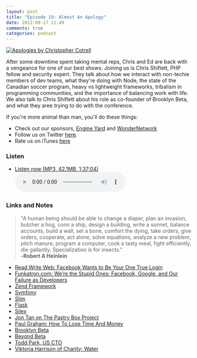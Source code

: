 ```yaml
---
layout: post
title: "Episode 19: Almost An Apology"
date: 2012-09-17 11:49
comments: true
categories: podcast
---
```


[![Apologies by Christopher Cotrell](http://farm1.staticflickr.com/21/24755466_2f135dac39_o.jpg)](http://www.flickr.com/photos/qousqous/24755466/ "Apologies by Christopher Cotrell")

After some downtime spent taking mental reps, Chris and Ed are back with a vengeance for one of our best shows. Joining us is Chris Shiflett, PHP fellow and security expert. They talk about how we interact with non-techie members of dev teams, what they're doing with Node, the state of the Canadian soccer program, heavy vs lightweight frameworks, tribalism in programming communities, and the importance of balancing work with life.  We also talk to Chris Shiflett about his role as co-founder of Brooklyn Beta, and what they aree trying to do with the conference.

If you're more animal than man, you'll do these things:

* Check out our sponsors, [Engine Yard](http://www.engineyard.com/) and [WonderNetwork](https://wondernetwork.com/)
* Follow us on Twitter [here](https://twitter.com/dev_hell).
* Rate us on iTunes [here](http://itunes.apple.com/us/podcast/dev-hell/id489840699)

### Listen

* <a href="http://devhell.s3.amazonaws.com/ep19-64mono.mp3" rel="enclosure">Listen now (MP3, 42.1MB, 1:37:04)</a>    
	<audio controls src="http://devhell.s3.amazonaws.com/ep19-64mono.mp3">

### Links and Notes

> "A human being should be able to change a diaper, plan an invasion, butcher a hog, conn a ship, design a building, write a sonnet, balance accounts, build a wall, set a bone, comfort the dying, take orders, give orders, cooperate, act alone, solve equations, analyze a new problem, pitch manure, program a computer, cook a tasty meal, fight efficiently, die gallantly. Specialization is for insects."    
–**Robert A Heinlein**

* [Read Write Web: Facebook Wants to Be Your One True Login](http://www.readwriteweb.com/archives/facebook_wants_to_be_your_one_true_login.php)
* [Funkatron.com: We’re the Stupid Ones: Facebook, Google, and Our Failure as Developers](http://funkatron.com/posts/were-the-stupid-ones-facebook-google-and-our-failure-as-developers.html)
* [Zend Framework](http://framework.zend.com/)
* [Symfony](http://symfony.com/)
* [Slim](http://slimframework.com/)
* [Flask](http://flask.pocoo.org/)
* [Silex](http://silex.sensiolabs.org/)
* [Jon Tan on The Pastry Box Project](http://the-pastry-box-project.net/jon-tan/2012-september-14/)
* [Paul Graham: How To Lose Time And Money](http://paulgraham.com/selfindulgence.html)
* [Brooklyn Beta](https://brooklynbeta.org/)
* [Beyond Beta](https://brooklynbeta.org/beyond)
* [Todd Park, US CTO](http://twitter.com/todd_park)
* [Viktoria Harrison of Charity: Water](http://twitter.com/vikharrison)

